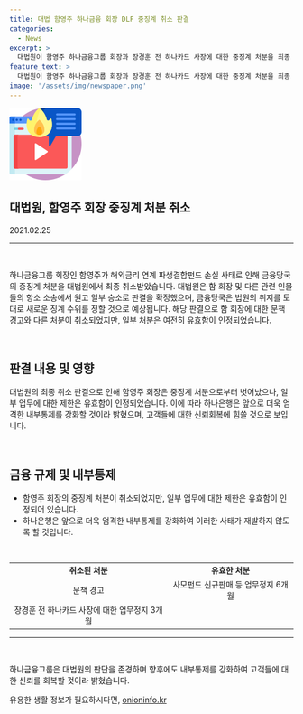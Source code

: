 ```yaml
---
title: 대법 함영주 하나금융 회장 DLF 중징계 취소 판결
categories:
  - News
excerpt: >
  대법원이 함영주 하나금융그룹 회장과 장경훈 전 하나카드 사장에 대한 중징계 처분을 최종 취소했습니다. 이에 따라 함 회장의 문책 경고와 장 전 사장의 업무정지 3개월 처분이 취소되었으며, 새로운 징계 수위가 설정될 전망입니다. 하나은행의 사모펀드 신규판매 등에 대한 업무정지 6개월 처분은 유효하다는 결정이 내려졌습니다. 이에 하나은행은 내부통제를 강화하기 위해 최선을 다할 것이라 밝혔습니다.
feature_text: >
  대법원이 함영주 하나금융그룹 회장과 장경훈 전 하나카드 사장에 대한 중징계 처분을 최종 취소했습니다. 이에 따라 함 회장의 문책 경고와 장 전 사장의 업무정지 3개월 처분이 취소되었으며, 새로운 징계 수위가 설정될 전망입니다. 하나은행의 사모펀드 신규판매 등에 대한 업무정지 6개월 처분은 유효하다는 결정이 내려졌습니다. 이에 하나은행은 내부통제를 강화하기 위해 최선을 다할 것이라 밝혔습니다.
image: '/assets/img/newspaper.png'
---
```


<p><img src="/assets/img/news.png" alt="rentncar 속보" /></p>

<h2>대법원, 함영주 회장 중징계 처분 취소</h2>

<p data-ke-size="size16">2021.02.25</p>

<p><hr>
<br></p>

<p data-ke-size="size16">하나금융그룹 회장인 함영주가 해외금리 연계 파생결합펀드 손실 사태로 인해 금융당국의 중징계 처분을 대법원에서 최종 취소받았습니다. 대법원은 함 회장 및 다른 관련 인물들의 항소 소송에서 원고 일부 승소로 판결을 확정했으며, 금융당국은 법원의 취지를 토대로 새로운 징계 수위를 정할 것으로 예상됩니다. 해당 판결으로 함 회장에 대한 문책 경고와 다른 처분이 취소되었지만, 일부 처분은 여전히 유효함이 인정되었습니다.</p>

<p><br></p>

<h2 data-ke-size="size26">판결 내용 및 영향</h2>

<p data-ke-size="size16">대법원의 최종 취소 판결으로 인해 함영주 회장은 중징계 처분으로부터 벗어났으나, 일부 업무에 대한 제한은 유효함이 인정되었습니다. 이에 따라 하나은행은 앞으로 더욱 엄격한 내부통제를 강화할 것이라 밝혔으며, 고객들에 대한 신뢰회복에 힘쓸 것으로 보입니다.</p>

<p><br></p>

<h2 data-ke-size="size26">금융 규제 및 내부통제</h2>

<ul>
    <li>함영주 회장의 중징계 처분이 취소되었지만, 일부 업무에 대한 제한은 유효함이 인정되어 있습니다.</li>
    <li>하나은행은 앞으로 더욱 엄격한 내부통제를 강화하여 이러한 사태가 재발하지 않도록 할 것입니다.</li>
</ul>

<p><br></p>

<table>
    <tr>
        <td style="text-align: center; height: 17px;"><b>취소된 처분</b></td>
        <td style="text-align: center; height: 17px;"><b>유효한 처분</b></td>
    </tr>
    <tr>
        <td style="text-align: center; height: 17px;">문책 경고</td>
        <td style="text-align: center; height: 17px;">사모펀드 신규판매 등 업무정지 6개월</td>
    </tr>
    <tr>
        <td style="text-align: center; height: 17px;">장경훈 전 하나카드 사장에 대한 업무정지 3개월</td>
        <td style="text-align: center; height: 17px;"></td>
    </tr>
</table>

<p><hr>
<br></p>

<p data-ke-size="size16">하나금융그룹은 대법원의 판단을 존경하며 향후에도 내부통제를 강화하여 고객들에 대한 신뢰를 회복할 것이라 밝혔습니다.</p>
유용한 생활 정보가 필요하시다면, <a href="https://onioninfo.kr" rel="dofollow">onioninfo.kr</a>


